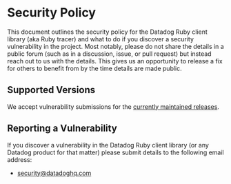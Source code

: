# Security Policy

This document outlines the security policy for the Datadog Ruby client library (aka Ruby tracer) and what to do if you discover a security vulnerability in the project.
Most notably, please do not share the details in a public forum (such as in a discussion, issue, or pull request) but instead reach out to us with the details.
This gives us an opportunity to release a fix for others to benefit from by the time details are made public.

## Supported Versions

We accept vulnerability submissions for the [currently maintained releases](https://github.com/DataDog/dd-trace-rb/releases).

## Reporting a Vulnerability

If you discover a vulnerability in the Datadog Ruby client library (or any Datadog product for that matter) please submit details to the following email address:

* [security@datadoghq.com](mailto:security@datadoghq.com)
